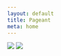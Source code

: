```yaml
---
layout: default
title: Pageant
meta: home
---
```


<section class="diamond-bg5">
  <div class="container">
    <img src="../cif-2024/assets/img/princess-banner.webp" class="img-fluid d-none d-md-block img-shadow">
    <img src="../cif-2024/assets/img/princess-banner02.webp" class="img-fluid d-block d-md-none img-shadow">
    <!--<h2 class="display-2 shadow-text pt-5">2024 Contestants<br>Coming Soon!</h2>
    <div class="row row-cols-1 row-cols-lg-2 row-cols-xxl-3 g-4 mt-1">
      {% for card in site.data.contestants.cards %}
      <div class="col">
        <div class="card mb-3 card-rose-border mx-auto" style="max-width: 540px;">
          <div class="row g-0" style="background: linear-gradient(#969,#ffd,#fcc);">
            <div class="col-5" style="background: transparent;">
              <img src="/cif-2024/assets/img/contestants/{{ card.img }}.webp" class="img-fluid" alt="{{ card.name }}">
            </div>
            <div class="col-7 d-flex align-items-center">
              <div class="card-body">
                <p class="card-text h5 shadow-text">Contestant #{{ card.number }}</p>
                <p class="card-text h4 shadow-text">{{ card.name }}</p>
                <p class="card-text"><small class="text-muted">Sponsored by<br>{{ card.sponsor }}</small></p>
              </div>
            </div>
          </div>
        </div>
      </div>
      {% endfor %}
    </div>-->
  </div>
</section>
